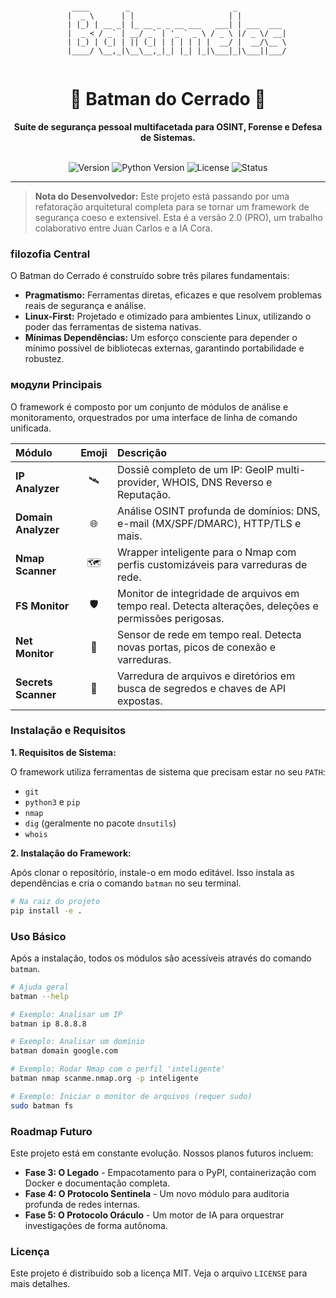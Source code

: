 <div align="center">
  <pre><code>
      ____        _                       _            
     |  _ \      | |                     | |           
     | |_) | __ _| |_ __ _ _ __ ___   ___| | ___  ___  
     |  _ < / _` | __/ _` | '_ ` _ \ / _ \ |/ _ \/ __| 
     | |_) | (_| | || (_| | | | | | |  __/ |  __/\__ \ 
     |____/ \__,_|\__\__,_|_| |_| |_|\___|_|\___||___/ 
  </code></pre>
  <h1>🦇 Batman do Cerrado 🦇</h1>
  <strong>Suíte de segurança pessoal multifacetada para OSINT, Forense e Defesa de Sistemas.</strong>
  <br><br>
  <p>
    <img src="https://img.shields.io/badge/version-2.0.0--alpha-blue" alt="Version">
    <img src="https://img.shields.io/badge/python-3.8+-brightgreen" alt="Python Version">
    <img src="https://img.shields.io/badge/license-MIT-lightgrey" alt="License">
    <img src="https://img.shields.io/badge/status-em desenvolvimento-orange" alt="Status">
  </p>
</div>

---

> **Nota do Desenvolvedor:** Este projeto está passando por uma refatoração arquitetural completa para se tornar um framework de segurança coeso e extensível. Esta é a versão 2.0 (PRO), um trabalho colaborativo entre Juan Carlos e a IA Cora.

###  filozofia Central

O Batman do Cerrado é construído sobre três pilares fundamentais:

* **Pragmatismo:** Ferramentas diretas, eficazes e que resolvem problemas reais de segurança e análise.
* **Linux-First:** Projetado e otimizado para ambientes Linux, utilizando o poder das ferramentas de sistema nativas.
* **Mínimas Dependências:** Um esforço consciente para depender o mínimo possível de bibliotecas externas, garantindo portabilidade e robustez.

###  модули Principais

O framework é composto por um conjunto de módulos de análise e monitoramento, orquestrados por uma interface de linha de comando unificada.

| Módulo | Emoji | Descrição |
| :--- | :---: | :--- |
| **IP Analyzer** | 🛰️ | Dossiê completo de um IP: GeoIP multi-provider, WHOIS, DNS Reverso e Reputação. |
| **Domain Analyzer** | 🌐 | Análise OSINT profunda de domínios: DNS, e-mail (MX/SPF/DMARC), HTTP/TLS e mais. |
| **Nmap Scanner** | 🗺️ | Wrapper inteligente para o Nmap com perfis customizáveis para varreduras de rede. |
| **FS Monitor** | 🛡️ | Monitor de integridade de arquivos em tempo real. Detecta alterações, deleções e permissões perigosas. |
| **Net Monitor** | 🔭 | Sensor de rede em tempo real. Detecta novas portas, picos de conexão e varreduras. |
| **Secrets Scanner**| 🔑 | Varredura de arquivos e diretórios em busca de segredos e chaves de API expostas. |

### Instalação e Requisitos

**1. Requisitos de Sistema:**

O framework utiliza ferramentas de sistema que precisam estar no seu `PATH`:
* `git`
* `python3` e `pip`
* `nmap`
* `dig` (geralmente no pacote `dnsutils`)
* `whois`

**2. Instalação do Framework:**

Após clonar o repositório, instale-o em modo editável. Isso instala as dependências e cria o comando `batman` no seu terminal.

```bash
# Na raiz do projeto
pip install -e .
```

### Uso Básico

Após a instalação, todos os módulos são acessíveis através do comando `batman`.

```bash
# Ajuda geral
batman --help

# Exemplo: Analisar um IP
batman ip 8.8.8.8

# Exemplo: Analisar um domínio
batman domain google.com

# Exemplo: Rodar Nmap com o perfil 'inteligente'
batman nmap scanme.nmap.org -p inteligente

# Exemplo: Iniciar o monitor de arquivos (requer sudo)
sudo batman fs
```

### Roadmap Futuro

Este projeto está em constante evolução. Nossos planos futuros incluem:

* **Fase 3: O Legado** - Empacotamento para o PyPI, containerização com Docker e documentação completa.
* **Fase 4: O Protocolo Sentinela** - Um novo módulo para auditoria profunda de redes internas.
* **Fase 5: O Protocolo Oráculo** - Um motor de IA para orquestrar investigações de forma autônoma.

### Licença

Este projeto é distribuído sob a licença MIT. Veja o arquivo `LICENSE` para mais detalhes.
